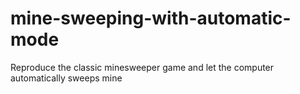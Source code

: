 # mine-sweeping-with-automatic-mode
Reproduce the classic minesweeper game and let the computer automatically sweeps mine
